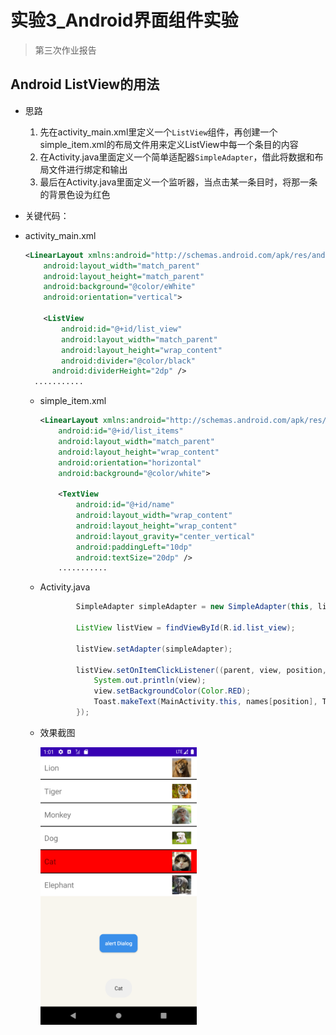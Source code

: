 # 实验3_Android界面组件实验

> 第三次作业报告

## Android ListView的用法

- 思路

  1. 先在activity_main.xml里定义一个`ListView`组件，再创建一个simple_item.xml的布局文件用来定义ListView中每一个条目的内容
  2. 在Activity.java里面定义一个简单适配器`SimpleAdapter`，借此将数据和布局文件进行绑定和输出
  3. 最后在Activity.java里面定义一个监听器，当点击某一条目时，将那一条的背景色设为红色

- 关键代码：

- activity_main.xml
  
    ```xml
    <LinearLayout xmlns:android="http://schemas.android.com/apk/res/android"
        android:layout_width="match_parent"
        android:layout_height="match_parent"
        android:background="@color/eWhite"
        android:orientation="vertical">
    
        <ListView
            android:id="@+id/list_view"
            android:layout_width="match_parent"
            android:layout_height="wrap_content"
            android:divider="@color/black"
          android:dividerHeight="2dp" />
      ...........
    ```
    
  - simple_item.xml
  
    ```xml
    <LinearLayout xmlns:android="http://schemas.android.com/apk/res/android"
        android:id="@+id/list_items"
        android:layout_width="match_parent"
        android:layout_height="wrap_content"
        android:orientation="horizontal"
        android:background="@color/white">
    
        <TextView
            android:id="@+id/name"
            android:layout_width="wrap_content"
            android:layout_height="wrap_content"
            android:layout_gravity="center_vertical"
            android:paddingLeft="10dp"
            android:textSize="20dp" />
        ...........
    ```
  
  - Activity.java
  
    ```java
            SimpleAdapter simpleAdapter = new SimpleAdapter(this, list, R.layout.simple_item, new String[]{"names", "pic"}, new int[]{R.id.name, R.id.pic});
    
            ListView listView = findViewById(R.id.list_view);
    
            listView.setAdapter(simpleAdapter);
    
            listView.setOnItemClickListener((parent, view, position, id) -> {
                System.out.println(view);
                view.setBackgroundColor(Color.RED);
                Toast.makeText(MainActivity.this, names[position], Toast.LENGTH_SHORT).show();
            });
    ```
    
  - 效果截图
  
    <img src="pic\img.png" width="250px"/>
